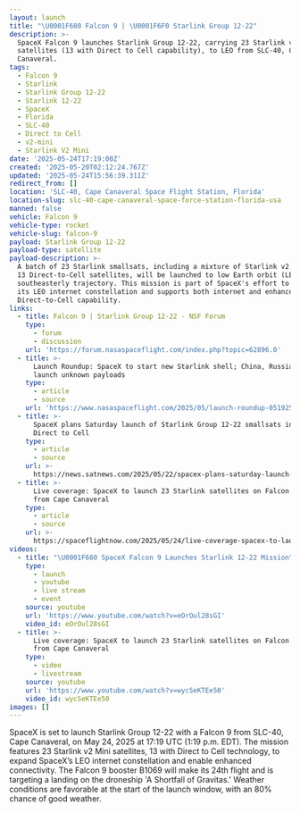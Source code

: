 ```yaml
---
layout: launch
title: "\U0001F680 Falcon 9 | \U0001F6F0 Starlink Group 12-22"
description: >-
  SpaceX Falcon 9 launches Starlink Group 12-22, carrying 23 Starlink v2 Mini
  satellites (13 with Direct to Cell capability), to LEO from SLC-40, Cape
  Canaveral.
tags:
  - Falcon 9
  - Starlink
  - Starlink Group 12-22
  - Starlink 12-22
  - SpaceX
  - Florida
  - SLC-40
  - Direct to Cell
  - v2-mini
  - Starlink V2 Mini
date: '2025-05-24T17:19:00Z'
created: '2025-05-20T02:12:24.767Z'
updated: '2025-05-24T15:56:39.311Z'
redirect_from: []
location: 'SLC-40, Cape Canaveral Space Flight Station, Florida'
location-slug: slc-40-cape-canaveral-space-force-station-florida-usa
manned: false
vehicle: Falcon 9
vehicle-type: rocket
vehicle-slug: falcon-9
payload: Starlink Group 12-22
payload-type: satellite
payload-description: >-
  A batch of 23 Starlink smallsats, including a mixture of Starlink v2 Mini and
  13 Direct-to-Cell satellites, will be launched to low Earth orbit (LEO) on a
  southeasterly trajectory. This mission is part of SpaceX's effort to expand
  its LEO internet constellation and supports both internet and enhanced
  Direct-to-Cell capability.
links:
  - title: Falcon 9 | Starlink Group 12-22 - NSF Forum
    type:
      - forum
      - discussion
    url: 'https://forum.nasaspaceflight.com/index.php?topic=62896.0'
  - title: >-
      Launch Roundup: SpaceX to start new Starlink shell; China, Russia to
      launch unknown payloads
    type:
      - article
      - source
    url: 'https://www.nasaspaceflight.com/2025/05/launch-roundup-051925/'
  - title: >-
      SpaceX plans Saturday launch of Starlink Group 12-22 smallsats including
      Direct to Cell
    type:
      - article
      - source
    url: >-
      https://news.satnews.com/2025/05/22/spacex-plans-saturday-launch-of-starlink-group-12-22-smallsats-including-direct-to-cell/
  - title: >-
      Live coverage: SpaceX to launch 23 Starlink satellites on Falcon 9 launch
      from Cape Canaveral
    type:
      - article
      - source
    url: >-
      https://spaceflightnow.com/2025/05/24/live-coverage-spacex-to-launch-23-starlink-satellites-on-falcon-9-launch-from-cape-canaveral-2/
videos:
  - title: "\U0001F680 SpaceX Falcon 9 Launches Starlink 12-22 Mission"
    type:
      - launch
      - youtube
      - live stream
      - event
    source: youtube
    url: 'https://www.youtube.com/watch?v=eOrOul28sGI'
    video_id: eOrOul28sGI
  - title: >-
      Live coverage: SpaceX to launch 23 Starlink satellites on Falcon 9 launch
      from Cape Canaveral
    type:
      - video
      - livestream
    source: youtube
    url: 'https://www.youtube.com/watch?v=wycSeKTEe50'
    video_id: wycSeKTEe50
images: []
---
```

SpaceX is set to launch Starlink Group 12-22 with a Falcon 9 from SLC-40, Cape Canaveral, on May 24, 2025 at 17:19 UTC (1:19 p.m. EDT). The mission features 23 Starlink v2 Mini satellites, 13 with Direct to Cell technology, to expand SpaceX’s LEO internet constellation and enable enhanced connectivity. The Falcon 9 booster B1069 will make its 24th flight and is targeting a landing on the droneship 'A Shortfall of Gravitas.' Weather conditions are favorable at the start of the launch window, with an 80% chance of good weather.
